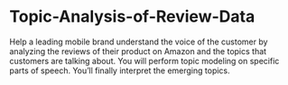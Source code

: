 # Topic-Analysis-of-Review-Data
Help a leading mobile brand understand the voice of the customer by analyzing the reviews of their product on Amazon and the topics that customers are talking about. You will perform topic modeling on specific parts of speech. You’ll finally interpret the emerging topics.
